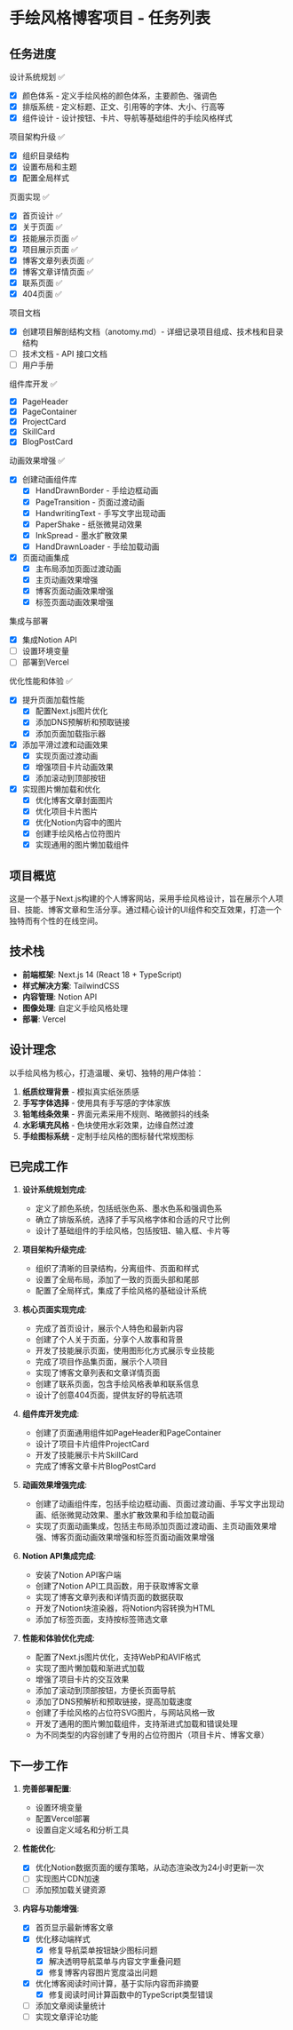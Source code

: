 # 手绘风格博客项目 - 任务列表

## 任务进度

设计系统规划 ✅

- [x] 颜色体系 - 定义手绘风格的颜色体系，主要颜色、强调色
- [x] 排版系统 - 定义标题、正文、引用等的字体、大小、行高等
- [x] 组件设计 - 设计按钮、卡片、导航等基础组件的手绘风格样式

项目架构升级 ✅

- [x] 组织目录结构
- [x] 设置布局和主题
- [x] 配置全局样式

页面实现 ✅

- [x] 首页设计 ✅
- [x] 关于页面 ✅
- [x] 技能展示页面 ✅
- [x] 项目展示页面 ✅
- [x] 博客文章列表页面 ✅
- [x] 博客文章详情页面 ✅
- [x] 联系页面 ✅
- [x] 404页面 ✅

项目文档

- [x] 创建项目解剖结构文档（anotomy.md）- 详细记录项目组成、技术栈和目录结构
- [ ] 技术文档 - API 接口文档
- [ ] 用户手册

组件库开发 ✅

- [x] PageHeader
- [x] PageContainer
- [x] ProjectCard
- [x] SkillCard
- [x] BlogPostCard

动画效果增强 ✅

- [x] 创建动画组件库
  - [x] HandDrawnBorder - 手绘边框动画
  - [x] PageTransition - 页面过渡动画
  - [x] HandwritingText - 手写文字出现动画
  - [x] PaperShake - 纸张微晃动效果
  - [x] InkSpread - 墨水扩散效果
  - [x] HandDrawnLoader - 手绘加载动画
- [x] 页面动画集成
  - [x] 主布局添加页面过渡动画
  - [x] 主页动画效果增强
  - [x] 博客页面动画效果增强
  - [x] 标签页面动画效果增强

集成与部署

- [x] 集成Notion API
- [ ] 设置环境变量
- [ ] 部署到Vercel

优化性能和体验 ✅

- [x] 提升页面加载性能
  - [x] 配置Next.js图片优化
  - [x] 添加DNS预解析和预取链接
  - [x] 添加页面加载指示器
- [x] 添加平滑过渡和动画效果
  - [x] 实现页面过渡动画
  - [x] 增强项目卡片动画效果
  - [x] 添加滚动到顶部按钮
- [x] 实现图片懒加载和优化
  - [x] 优化博客文章封面图片
  - [x] 优化项目卡片图片
  - [x] 优化Notion内容中的图片
  - [x] 创建手绘风格占位符图片
  - [x] 实现通用的图片懒加载组件

## 项目概览

这是一个基于Next.js构建的个人博客网站，采用手绘风格设计，旨在展示个人项目、技能、博客文章和生活分享。通过精心设计的UI组件和交互效果，打造一个独特而有个性的在线空间。

## 技术栈

- **前端框架**: Next.js 14 (React 18 + TypeScript)
- **样式解决方案**: TailwindCSS
- **内容管理**: Notion API
- **图像处理**: 自定义手绘风格处理
- **部署**: Vercel

## 设计理念

以手绘风格为核心，打造温暖、亲切、独特的用户体验：

1. **纸质纹理背景** - 模拟真实纸张质感
2. **手写字体选择** - 使用具有手写感的字体家族
3. **铅笔线条效果** - 界面元素采用不规则、略微颤抖的线条
4. **水彩填充风格** - 色块使用水彩效果，边缘自然过渡
5. **手绘图标系统** - 定制手绘风格的图标替代常规图标

## 已完成工作

1. **设计系统规划完成**:

   - 定义了颜色系统，包括纸张色系、墨水色系和强调色系
   - 确立了排版系统，选择了手写风格字体和合适的尺寸比例
   - 设计了基础组件的手绘风格，包括按钮、输入框、卡片等

2. **项目架构升级完成**:

   - 组织了清晰的目录结构，分离组件、页面和样式
   - 设置了全局布局，添加了一致的页面头部和尾部
   - 配置了全局样式，集成了手绘风格的基础设计系统

3. **核心页面实现完成**:

   - 完成了首页设计，展示个人特色和最新内容
   - 创建了个人关于页面，分享个人故事和背景
   - 开发了技能展示页面，使用图形化方式展示专业技能
   - 完成了项目作品集页面，展示个人项目
   - 实现了博客文章列表和文章详情页面
   - 创建了联系页面，包含手绘风格表单和联系信息
   - 设计了创意404页面，提供友好的导航选项

4. **组件库开发完成**:

   - 创建了页面通用组件如PageHeader和PageContainer
   - 设计了项目卡片组件ProjectCard
   - 开发了技能展示卡片SkillCard
   - 完成了博客文章卡片BlogPostCard

5. **动画效果增强完成**:

   - 创建了动画组件库，包括手绘边框动画、页面过渡动画、手写文字出现动画、纸张微晃动效果、墨水扩散效果和手绘加载动画
   - 实现了页面动画集成，包括主布局添加页面过渡动画、主页动画效果增强、博客页面动画效果增强和标签页面动画效果增强

6. **Notion API集成完成**:

   - 安装了Notion API客户端
   - 创建了Notion API工具函数，用于获取博客文章
   - 实现了博客文章列表和详情页面的数据获取
   - 开发了Notion块渲染器，将Notion内容转换为HTML
   - 添加了标签页面，支持按标签筛选文章

7. **性能和体验优化完成**:
   - 配置了Next.js图片优化，支持WebP和AVIF格式
   - 实现了图片懒加载和渐进式加载
   - 增强了项目卡片的交互效果
   - 添加了滚动到顶部按钮，方便长页面导航
   - 添加了DNS预解析和预取链接，提高加载速度
   - 创建了手绘风格的占位符SVG图片，与网站风格一致
   - 开发了通用的图片懒加载组件，支持渐进式加载和错误处理
   - 为不同类型的内容创建了专用的占位符图片（项目卡片、博客文章）

## 下一步工作

1. **完善部署配置**:

   - 设置环境变量
   - 配置Vercel部署
   - 设置自定义域名和分析工具

2. **性能优化**:

   - [x] 优化Notion数据页面的缓存策略，从动态渲染改为24小时更新一次
   - [ ] 实现图片CDN加速
   - [ ] 添加预加载关键资源

3. **内容与功能增强**:
   - [x] 首页显示最新博客文章
   - [x] 优化移动端样式
     - [x] 修复导航菜单按钮缺少图标问题
     - [x] 解决透明导航菜单与内容文字重叠问题
     - [x] 修复博客内容图片宽度溢出问题
   - [x] 优化博客阅读时间计算，基于实际内容而非摘要
     - [x] 修复阅读时间计算函数中的TypeScript类型错误
   - [ ] 添加文章阅读量统计
   - [ ] 实现文章评论功能
